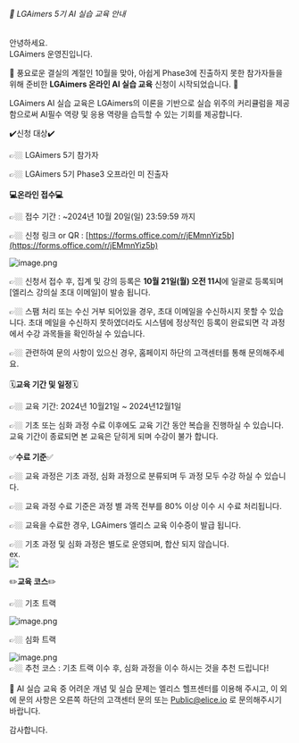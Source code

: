 ###### 📢 LGAimers 5기 AI 실습 교육 안내

안녕하세요.  
LGAimers 운영진입니다.

🍂 풍요로운 결실의 계절인 10월을 맞아, 아쉽게 Phase3에 진출하지 못한 참가자들을 위해 준비한 ****LGAimers 온라인 AI 실습 교육**** 신청이 시작되었습니다. 🍂

LGAimers AI 실습 교육은 LGAimers의 이론을 기반으로 실습 위주의 커리큘럼을 제공함으로써 AI필수 역량 및 응용 역량을 습득할 수 있는 기회를 제공합니다.

✔️신청 대상✔️

👉🏼 LGAimers 5기 참가자

👉🏼 LGAimers 5기 Phase3 오프라인 미 진출자  
​  
****💻온라인 접수💻****

👉🏼 접수 기간 : ~2024년 10월 20일(일) 23:59:59 까지

👉🏼 신청 링크 or QR : [https://forms.office.com/r/jEMmnYiz5b](https://forms.office.com/r/jEMmnYiz5b)

![image.png](https://cdn-api.elice.io/api-attachment/attachment/317f5009c249431782bc527f6e7e89bf/image.png)

👉🏼 신청서 접수 후, 집계 및 강의 등록은 ****10월 21일(월) 오전 11시****에 일괄로 등록되며 [엘리스 강의실 초대 이메일]이 발송 됩니다.

👉🏼 스팸 처리 또는 수신 거부 되어있을 경우, 초대 이메일을 수신하시지 못할 수 있습니다. 초대 메일을 수신하지 못하였더라도 시스템에 정상적인 등록이 완료되면 각 과정에서 수강 과목들을 확인하실 수 있습니다.

👉🏼 관련하여 문의 사항이 있으신 경우, 홈페이지 하단의 고객센터를 통해 문의해주세요.  
​  
🗓️****교육 기간 및 일정****🗓️

👉🏼 교육 기간: 2024년 10월21일 ~ 2024년12월1일

👉🏼 기초 또는 심화 과정 수료 이후에도 교육 기간 동안 복습을 진행하실 수 있습니다. 교육 기간이 종료되면 본 교육은 닫히게 되며 수강이 불가 합니다.  
​  
✅****수료 기준****✅

👉🏼 교육 과정은 기초 과정, 심화 과정으로 분류되며 두 과정 모두 수강 하실 수 있습니다.

👉🏼 교육 과정 수료 기준은 과정 별 과목 전부를 80% 이상 이수 시 수료 처리됩니다.

👉🏼 교육을 수료한 경우, LGAimers 엘리스 교육 이수증이 발급 됩니다.

👉🏼 기초 과정 및 심화 과정은 별도로 운영되며, 합산 되지 않습니다.  
ex.  
![](https://cdn-api.elice.io/api-attachment/attachment/4db949e32eca43d28dd310d8390c450a/image.png)

✏️****교육 코스****✏️

👉🏼 기초 트랙

![image.png](https://cdn-api.elice.io/api-attachment/attachment/387d633bbe354d10a95bad61199f5443/image.png)

👉🏼 심화 트랙

![image.png](https://cdn-api.elice.io/api-attachment/attachment/d2451776ee254f3a8a4e2092e7f2eba7/image.png)  
👉🏼 추천 코스 : 기초 트랙 이수 후, 심화 과정을 이수 하시는 것을 추천 드립니다!  
​  
🔎 AI 실습 교육 중 어려운 개념 및 실습 문제는 엘리스 헬프센터를 이용해 주시고, 이 외에 문의 사항은 오른쪽 하단의 고객센터 문의 또는 Public@elice.io 로 문의해주시기 바랍니다.

  

감사합니다.